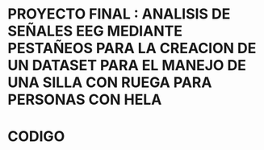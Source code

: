 # **PROYECTO FINAL : ANALISIS DE SEÑALES EEG MEDIANTE PESTAÑEOS PARA LA CREACION DE UN DATASET PARA EL MANEJO DE UNA SILLA CON RUEGA PARA PERSONAS CON HELA**
# **CODIGO**

